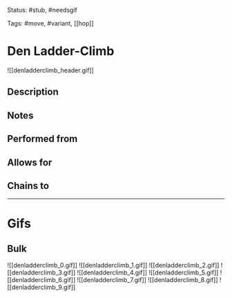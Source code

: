 Status: #stub, #needsgif 

Tags: #move, #variant, [[hop]]

# Den Ladder-Climb
![[denladderclimb_header.gif]]
## Description


## Notes


## Performed from


## Allows for


## Chains to


___
# Gifs
## Bulk
![[denladderclimb_0.gif]]
![[denladderclimb_1.gif]]
![[denladderclimb_2.gif]]
![[denladderclimb_3.gif]]
![[denladderclimb_4.gif]]
![[denladderclimb_5.gif]]
![[denladderclimb_6.gif]]
![[denladderclimb_7.gif]]
![[denladderclimb_8.gif]]
![[denladderclimb_9.gif]]